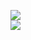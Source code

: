 [![](https://img.shields.io/badge/Made%20With-Github%20Spray-lightgrey.svg?style=for-the-badge&logo=github)](https://github.com/Annihil/github-spray#8744)  
[![](https://i.imgur.com/2DrTn0Z.gif)](https://github.com/Annihil/github-spray)
